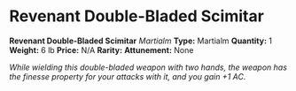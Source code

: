 # Revenant Double-Bladed Scimitar

**Revenant Double-Bladed Scimitar**
_Martialm_
**Type:** Martialm
**Quantity:** 1
**Weight:** 6 lb
**Price:** N/A
**Rarity:** 
**Attunement:** None

*While wielding this double-bladed weapon with two hands, the weapon has the finesse property for your attacks with it, and you gain +1 AC.*